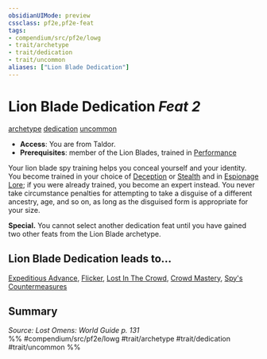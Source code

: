 ```yaml
---
obsidianUIMode: preview
cssclass: pf2e,pf2e-feat
tags:
- compendium/src/pf2e/lowg
- trait/archetype
- trait/dedication
- trait/uncommon
aliases: ["Lion Blade Dedication"]
---
```

# Lion Blade Dedication  *Feat 2*  
[archetype](../../rules/traits/archetype.md)  [dedication](../../rules/traits/dedication.md)  [uncommon](../../rules/traits/uncommon.md)  

- **Access**: You are from Taldor.
- **Prerequisites**: member of the Lion Blades, trained in [Performance](../skills.md#Performance)

Your lion blade spy training helps you conceal yourself and your identity. You become trained in your choice of [Deception](../skills.md#Deception) or [Stealth](../skills.md#Stealth) and in [Espionage Lore](../skills.md#Lore); if you were already trained, you become an expert instead. You never take circumstance penalties for attempting to take a disguise of a different ancestry, age, and so on, as long as the disguised form is appropriate for your size.

**Special.** You cannot select another dedication feat until you have gained two other feats from the Lion Blade archetype.

## Lion Blade Dedication leads to...

[Expeditious Advance](expeditious-advance-lowg.md), [Flicker](flicker-lowg.md), [Lost In The Crowd](lost-in-the-crowd-lowg.md), [Crowd Mastery](crowd-mastery-lowg.md), [Spy's Countermeasures](spys-countermeasures-lowg.md)

## Summary

*Source: Lost Omens: World Guide p. 131*  
%% #compendium/src/pf2e/lowg #trait/archetype #trait/dedication #trait/uncommon %%